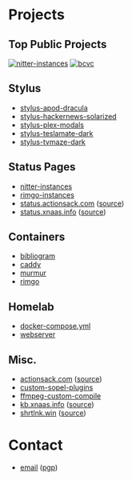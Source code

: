 # Projects

## Top Public Projects

[![nitter-instances](https://img.shields.io/github/stars/xnaas/nitter-instances?color=success&label=nitter-instances&style=for-the-badge)](https://github.com/xnaas/nitter-instances)
[![bcvc](https://img.shields.io/github/stars/xnaas/bcvc?color=success&label=bandcamp+volume+control&style=for-the-badge)](https://github.com/xnaas/bcvc)

## Stylus

* [stylus-apod-dracula](https://github.com/xnaas/stylus-apod-dracula)
* [stylus-hackernews-solarized](https://github.com/xnaas/stylus-hackernews-solarized)
* [stylus-plex-modals](https://github.com/xnaas/stylus-plex-modals)
* [stylus-teslamate-dark](https://github.com/xnaas/stylus-teslamate-dark)
* [stylus-tvmaze-dark](https://github.com/xnaas/stylus-tvmaze-dark)

## Status Pages

* [nitter-instances](https://xnaas.github.io/nitter-instances/)
* [rimgo-instances](https://xnaas.github.io/rimgo-instances/)
* [status.actionsack.com](https://status.actionsack.com) ([source](https://github.com/xnaas/asak-status))
* [status.xnaas.info](https://status.xnaas.info) ([source](https://github.com/xnaas/status))

## Containers

* [bibliogram](https://ghcr.io/xnaas/bibliogram)
* [caddy](https://ghcr.io/xnaas/caddy)
* [murmur](https://ghcr.io/xnaas/murmur)
* [rimgo](https://ghcr.io/xnaas/rimgo)

## Homelab

* [docker-compose.yml](https://github.com/xnaas/docker-compose.yml)
* [webserver](https://github.com/xnaas/webserver)

## Misc.

* [actionsack.com](https://actionsack.com) ([source](https://github.com/xnaas/actionsack.com))
* [custom-sopel-plugins](https://github.com/xnaas/custom-sopel-plugins)
* [ffmpeg-custom-compile](https://github.com/xnaas/ffmpeg-custom-compile)
* [kb.xnaas.info](https://kb.xnaas.info) ([source](https://github.com/xnaas/kb.xnaas.info))
* [shrtlnk.win](https://shrtlnk.win) ([source](https://github.com/xnaas/shrtlnk))

# Contact

* [email](mailto:me@xnaas.info) ([pgp](https://github.com/xnaas/pgp))
